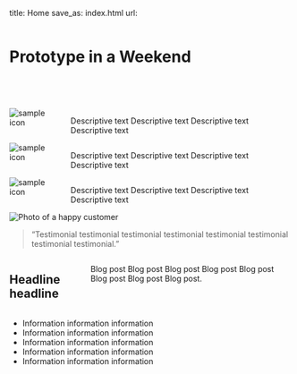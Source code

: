 title: Home
save_as: index.html
url: 

<header>
<div class="row">
<div class="small-12 columns">
<h1>Prototype in a Weekend<h1>
</div>
</div>
</header>

<main>
<div class="row">
<div class="medium-4 columns">
<img src="#" alt="sample icon"/>
<p>Descriptive text Descriptive text Descriptive text Descriptive text </p>
</div>
<div class="medium-4 columns">
<img src="#" alt="sample icon"/>
<p>Descriptive text Descriptive text Descriptive text Descriptive text </p>
</div>
<div class="medium-4 columns">
<img src="#" alt="sample icon"/>
<p>Descriptive text Descriptive text Descriptive text Descriptive text </p>
</div>
</div>
</main>
    
    
<div class="row testimonial">
<div class="medium-2 push-1">
<img src="#" alt="Photo of a happy customer"/>
</div>
<div class="medium-8 offset-1 columns">
<blockquote>“Testimonial testimonial testimonial testimonial testimonial testimonial testimonial testimonial.”</blockquote>
</div>
</div>
    
    
<div class="row">
<div class="blog medium-6 columns">
<h2>Headline headline</h2>
<p>Blog post Blog post Blog post Blog post Blog post Blog post Blog post Blog post.</p>
</div>
<div class="info medium-6 columns">
<ul>
<li>Information information information </li>
<li>Information information information </li>
<li>Information information information </li>
<li>Information information information </li>
<li>Information information information </li>
</ul>
</div>
</div>
